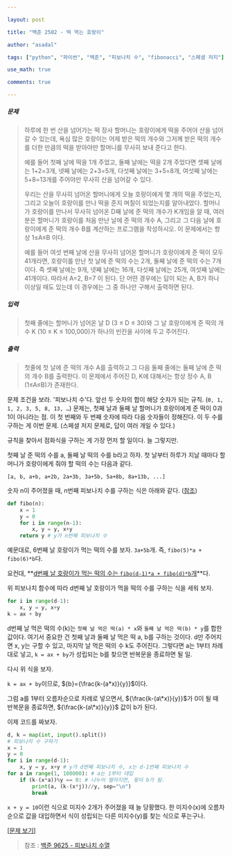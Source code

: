 ```yaml
---

layout: post

title: "백준 2502 - 떡 먹는 호랑이"

author: "asadal"

tags: ["python", "파이썬", "백준", "피보나치 수", "fibonacci", "스페셜 저지"]

use_math: true

comments: true

---
```


##### 문제

> 하루에 한 번 산을 넘어가는 떡 장사 할머니는 호랑이에게 떡을 주어야 산을 넘어갈 수 있는데, 욕심 많은 호랑이는 어제 받은 떡의 개수와 그저께 받은 떡의 개수를 더한 만큼의 떡을 받아야만 할머니를 무사히 보내 준다고 한다. 
>
> 예를 들어 첫째 날에 떡을 1개 주었고, 둘째 날에는 떡을 2개 주었다면 셋째 날에는 1+2=3개, 넷째 날에는 2+3=5개, 다섯째 날에는 3+5=8개, 여섯째 날에는 5+8=13개를 주어야만 무사히 산을 넘어갈 수 있다. 
>
> 우리는 산을 무사히 넘어온 할머니에게 오늘 호랑이에게 몇 개의 떡을 주었는지, 그리고 오늘이 호랑이를 만나 떡을 준지 며칠이 되었는지를 알아내었다. 할머니가 호랑이를 만나서 무사히 넘어온 D째 날에 준 떡의 개수가 K개임을 알 때, 여러분은 할머니가 호랑이를 처음 만난 날에  준 떡의 개수 A, 그리고 그 다음 날에 호랑이에게 준 떡의 개수 B를 계산하는 프로그램을 작성하시오. 이 문제에서는 항상 1≤A≤B 이다.  
>
> 예를 들어 여섯 번째 날에 산을 무사히 넘어온 할머니가 호랑이에게 준 떡이 모두 41개라면, 호랑이를 만난 첫 날에 준 떡의 수는 2개, 둘째 날에 준 떡의 수는 7개이다. 즉 셋째 날에는 9개, 넷째 날에는 16개, 다섯째 날에는 25개, 여섯째  날에는 41개이다. 따라서 A=2, B=7 이 된다. 단 어떤 경우에는 답이 되는 A, B가 하나 이상일 때도 있는데 이 경우에는 그 중 하나만 구해서 출력하면 된다.

##### 입력

> 첫째 줄에는 할머니가 넘어온 날 D (3 ≤ D ≤ 30)와 그 날 호랑이에게 준 떡의 개수 K (10 ≤ K ≤ 100,000)가 하나의 빈칸을 사이에 두고 주어진다. 

##### 출력

> 첫줄에 첫 날에 준 떡의 개수 A를 출력하고 그 다음 둘째 줄에는 둘째 날에 준 떡의 개수 B를 출력한다. 이 문제에서 주어진 D, K에 대해서는 항상 정수 A, B (1≤A≤B)가 존재한다. 

문제 조건을 보라. '피보나치 수'다. 앞선 두 숫자의 합이 해당 숫자가 되는 규칙. (`0, 1, 1, 2, 3, 5, 8, 13, …`) 문제는, 첫째 날과 둘째 날 할머니가  호랑이에게 준 떡이 0과 1이 아니라는 점. 이 첫 번째와 두 번째 숫자에 따라 다음 숫자들이 정해진다. 이 두 수를 구하는 게 이번 문제. (스페셜 저지 문제로, 답이 여러 개일 수 있다.)

규칙을 찾아서 점화식을 구하는 게 가장 먼저 할 일이다. 늘 그렇지만.

첫째 날 준 떡의 수를 a, 둘째 날 떡의 수를 b라고 하자. 첫 날부터 하루가 지날 때마다 할머니가 호랑이에게 줘야 할 떡의 수는 다음과 같다.

`[a, b, a+b, a+2b, 2a+3b, 3a+5b, 5a+8b, 8a+13b, ...]`

숫자 n이 주어졌을 때, n번째 피보나치 수를 구하는 식은 아래와 같다. ([참조](https://asadal.github.io/2020-12-22-fibonacci/))

```python
def fibo(n):
	x = 1
	y = 0
	for i in range(n-1):
    	x, y = y, x+y
	return y # y가 n번째 피보나치 수
```

예문대로, 6번째 날 호랑이가 먹는 떡의 수를 보자. `3a+5b`개. 즉, `fibo(5)*a + fibo(6)*b`다. 

요컨대, **<u>d번째 날 호랑이가 먹는 떡의 수는 `fibo(d-1)*a + fibo(d)*b`개</u>**다. 

위 피보나치 함수에 따라 d번째 날 호랑이가 먹을 떡의 수를 구하는 식을 세워 보자.

```python
for i in range(d-1):
    x, y = y, x+y
k = ax + by
```

d번째 날 먹은 떡의 수(k)는 `첫째 날 먹은 떡(a) * x`와 `둘째 날 먹은 떡(b) * y`를 합한 값이다. 여기서 중요한 건 첫째 날과 둘째 날 먹은 떡 a, b를 구하는 것이다. d만 주어지면 x, y는 구할 수 있고, 마지막 날 먹은 떡의 수 k도 주어진다. 그렇다면 a는 1부터 차례대로 넣고, `k = ax + by`가 성립되는 b를 찾으면 반복문을 종료하면 될 일.

다시 위 식을 보자.

`k = ax + by`이므로, ${b}={\frac{k-(a*x)}{y}}$이다. 

그럼 a를 1부터 오름차순으로 차례로 넣으면서, ${\frac{k-(a\*x)}{y}}$가 0이 될 때 반복문을 종료하면, ${\frac{k-(a\*x)}{y}}$ 값이 b가 된다.

이제 코드를 짜보자.

```python
d, k = map(int, input().split())
# 피보나치 수 구하기
x = 1
y = 0
for i in range(d-1):
    x, y = y, x+y # y가 d번째 피보나치 수, x는 d-1번째 피보나치 수
for a in range(1, 100000): # a는 1부터 대입
    if (k-(x*a))%y == 0: # 나누어 떨어지면, 몫이 b가 됨.
        print(a, (k-(x*j))//y, sep="\n")
        break
```

`x + y = 10`이런 식으로 미지수 2개가 주어졌을 때 늘 당황했다. 한 미지수(x)에 오름차순으로 값을 대입하면서 식이 성립되는 다른 미지수(y)를 찾는 식으로 푸는구나.

[[문제 보기](https://www.acmicpc.net/problem/2502)]

> 참조 : [백준 9625 - 피보나치 수열](https://asadal.github.io/2020-12-22-fibonacci/)
